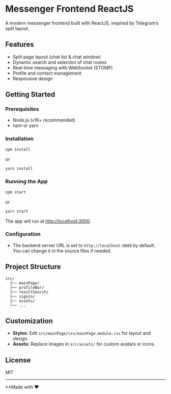 # Messenger Frontend ReactJS

A modern messenger frontend built with ReactJS, inspired by Telegram’s split layout.

## Features

- Split page layout (chat list & chat window)
- Dynamic search and selection of chat rooms
- Real-time messaging with WebSocket (STOMP)
- Profile and contact management
- Responsive design

## Getting Started

### Prerequisites

- Node.js (v16+ recommended)
- npm or yarn

### Installation

```bash
npm install
```
or
```bash
yarn install
```

### Running the App

```bash
npm start
```
or
```bash
yarn start
```

The app will run at [http://localhost:3000](http://localhost:3000).

### Configuration

- The backend server URL is set to `http://localhost:8080` by default.  
  You can change it in the source files if needed.

## Project Structure

```
src/
  ├── mainPage/
  ├── profileBar/
  ├── resultSearch/
  ├── signin/
  ├── assets/
  └── ...
```

## Customization

- **Styles:** Edit `src/mainPage/css/mainPage.module.css` for layout and design.
- **Assets:** Replace images in `src/assets/` for custom avatars or icons.

## License

MIT

---

**Made with ❤️
